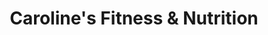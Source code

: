 ---
title: "Caroline's Fitness & Nutrition"
url: /waterford/carolines-fitness-und-nutrition/
shop: Nahrungsergänzung
---